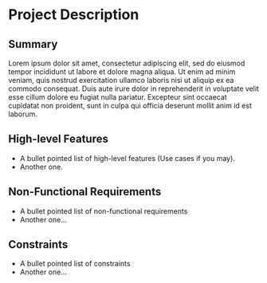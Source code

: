 # Project Description

## Summary

Lorem ipsum dolor sit amet, consectetur adipiscing elit, sed do eiusmod tempor incididunt ut labore et dolore magna aliqua. Ut enim ad minim veniam, quis nostrud exercitation ullamco laboris nisi ut aliquip ex ea commodo consequat. Duis aute irure dolor in reprehenderit in voluptate velit esse cillum dolore eu fugiat nulla pariatur. Excepteur sint occaecat cupidatat non proident, sunt in culpa qui officia deserunt mollit anim id est laborum.

## High-level Features

- A bullet pointed list of high-level features (Use cases if you may).
- Another one.

## Non-Functional Requirements

- A bullet pointed list of non-functional requirements
- Another one...

## Constraints

- A bullet pointed list of constraints
- Another one...